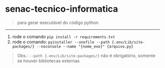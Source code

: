 # senac-tecnico-informatica

> para gerar executável do código python
---
1. rode o comando ``pip install -r requirements.txt``
2. rode o comando: ``pyinstaller --onefile --path {.env/Lib/site-packages/} --noconsole --name "{nome_exe}" {arquivo.py}``
> Obs.: ``--path {.env/Lib/site-packages/}`` não é obrigatório, somente se houver bibliotecas externas
